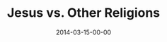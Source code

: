 ---
layout: message
category: message
series: "Heavyweights 2"
title: "Jesus vs. Other Religions"
date: 2014-03-15-00-00
message_id: 852
program: "http://s3.amazonaws.com/crossroads-media/documents/03_15-16_14Program_LO.pdf"
description: "Aren't all religions basically the same?"
video: "http://s3.amazonaws.com/crossroads-media/messages/video/heavyweights2_wk6.mp4"
video-duration: ":"
yt-video-id: "14pm2fYW01E"
video-image: "http://s3.amazonaws.com/crossroads-media/images/heavyweights2_wk6_still.jpg"
sc-permalink-url: "http://soundcloud.com/crdschurch/jesus-vs-other-religions"
audio: "http://s3.amazonaws.com/crossroads-media/messages/audio/heavyweights2_wk6.mp3"
audio-duration: ":"
tag: 
 - program
 - crossroads
 - crossroads-church
 - heavyweights
 - chuck-mingo
 - jesus
 - religion
explicit: false
---